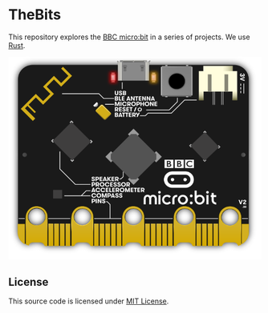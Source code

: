 # TheBits

This repository explores the [BBC micro:bit](https://microbit.org/) in a series of projects. We use [Rust](https://www.rust-lang.org/).

![Micrboit-v2](https://raw.githubusercontent.com/microbit-foundation/microbit-svg/master/microbit-drawing-back-2.png)

## License

This source code is licensed under [MIT License](./LICENSE-MIT).
